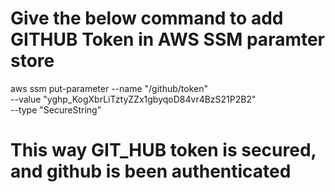 # Give the below command to add GITHUB Token in AWS SSM paramter store
aws ssm put-parameter --name "/github/token" \
    --value "y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" \
    --type "SecureString"
# This way GIT_HUB token is secured, and github is been authenticated